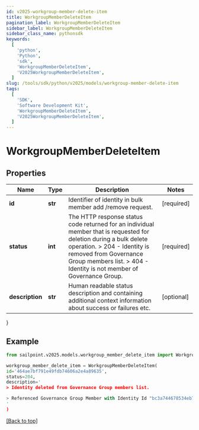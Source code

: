 ```yaml
---
id: v2025-workgroup-member-delete-item
title: WorkgroupMemberDeleteItem
pagination_label: WorkgroupMemberDeleteItem
sidebar_label: WorkgroupMemberDeleteItem
sidebar_class_name: pythonsdk
keywords:
  [
    'python',
    'Python',
    'sdk',
    'WorkgroupMemberDeleteItem',
    'V2025WorkgroupMemberDeleteItem',
  ]
slug: /tools/sdk/python/v2025/models/workgroup-member-delete-item
tags:
  [
    'SDK',
    'Software Development Kit',
    'WorkgroupMemberDeleteItem',
    'V2025WorkgroupMemberDeleteItem',
  ]
---
```


# WorkgroupMemberDeleteItem

## Properties

| Name | Type | Description | Notes |
| --- | --- | --- | --- |
| **id** | **str** | Identifier of identity in bulk member add /remove request. | [required] |
| **status** | **int** | The HTTP response status code returned for an individual member that is requested for deletion during a bulk delete operation. > 204 - Identity is removed from Governance Group members list. > 404 - Identity is not member of Governance Group. | [required] |
| **description** | **str** | Human readable status description and containing additional context information about success or failures etc. | [optional] |

}

## Example

```python
from sailpoint.v2025.models.workgroup_member_delete_item import WorkgroupMemberDeleteItem

workgroup_member_delete_item = WorkgroupMemberDeleteItem(
id='464ae7bf791e49fdb74606a2e4a89635',
status=204,
description='
> Identity deleted from Governance Group members list.

> Referenced Governance Group Member with Identity Id "bc3a744678534eb78a8002ee2085df64" was not found.
'
)

```

[[Back to top]](#)
